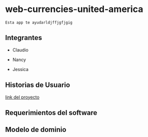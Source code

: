 # web-currencies-united-america

    Esta app te ayudarldjffjgfjgig
    
  ## Integrantes
  - Claudio
    
  - Nancy
    
  - Jessica
    
## Historias de Usuario

  [link del proyecto](https://github.com/orgs/currencies-united-america/projects/1)
  
## Requerimientos del software


    
## Modelo de dominio

